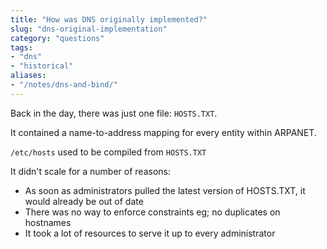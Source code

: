 ```yaml
---
title: "How was DNS originally implemented?"
slug: "dns-original-implementation"
category: "questions"
tags:
- "dns"
- "historical"
aliases:
- "/notes/dns-and-bind/"
---
```


Back in the day, there was just one file: `HOSTS.TXT`.

It contained a name-to-address mapping for every entity within ARPANET.

`/etc/hosts` used to be compiled from `HOSTS.TXT`

It didn't scale for a number of reasons:

- As soon as administrators pulled the latest version of HOSTS.TXT, it would already be out of date
- There was no way to enforce constraints eg; no duplicates on hostnames
- It took a lot of resources to serve it up to every administrator